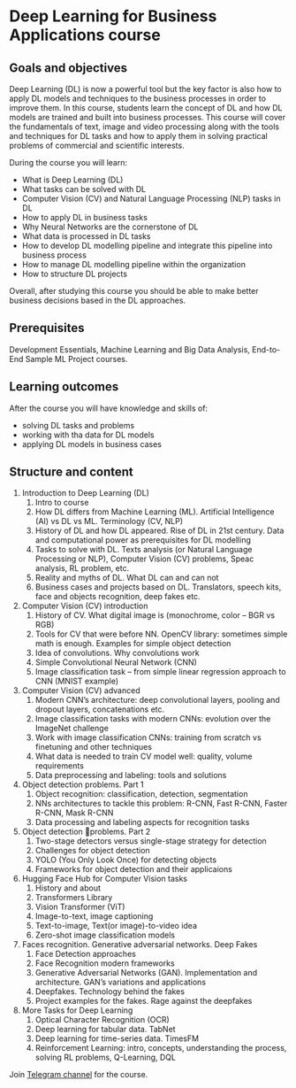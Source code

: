 # Deep Learning for Business Applications course
## Goals and objectives

Deep Learning (DL) is now a powerful tool but the key factor is also how to apply DL models and techniques to the business processes in order to improve them. In this course, students learn the concept of DL and how DL models are trained and built into business processes. This course will cover the fundamentals of text, image and video processing along with the tools and techniques for DL tasks and how to apply them in solving practical problems of commercial and scientific interests.

During the course you will learn:
-	What is Deep Learning (DL)
-	What tasks can be solved with DL
-	Computer Vision (CV) and Natural Language Processing (NLP) tasks in DL
-	How to apply DL in business tasks
-	Why Neural Networks are the cornerstone of DL
-	What data is processed in DL tasks
-	How to develop DL modelling pipeline and integrate this pipeline into business process
-	How to manage DL modelling pipeline within the organization
-	How to structure DL projects

Overall, after studying this course you should be able to make better business decisions based in the DL approaches.

## Prerequisites 

Development Essentials, Machine Learning and Big Data Analysis, End-to-End Sample ML Project courses.

## Learning outcomes

After the course you will have knowledge and skills of: 
-	solving DL tasks and problems
-	working with tha data for DL models
-	applying DL models in business cases

## Structure and content

1. Introduction to Deep Learning (DL)
    1. Intro to course
    2. How DL differs from Machine Learning (ML). Artificial Intelligence (AI) vs DL vs ML. Terminology (CV, NLP)
    3. History of DL and how DL appeared. Rise of DL in 21st century. Data and computational power as prerequisites for DL modelling
    4. Tasks to solve with DL. Texts analysis (or Natural Language Processing or NLP), Computer Vision (CV) problems, Speac analysis, RL problem, etc.
    5. Reality and myths of DL. What DL can and can not
    6. Business cases and projects based on DL. Translators, speech kits, face and objects recognition, deep fakes etc.
2. Computer Vision (CV) introduction
   1. History of CV. What digital image is (monochrome, color – BGR vs RGB)
   2. Tools for CV that were before NN. OpenCV library: sometimes simple math is enough. Examples for simple object detection
   3. Idea of convolutions. Why convolutions work
   4. Simple Convolutional Neural Network (CNN)
   5. Image classification task – from simple linear regression approach to CNN (MNIST example)
3. Computer Vision (CV) advanced
   1. Modern CNN’s architecture: deep convolutional layers, pooling and dropout layers, concatenations etc.
   2. Image classification tasks with modern CNNs: evolution over the ImageNet challenge
   3. Work with image classification CNNs: training from scratch vs finetuning and other techniques
   4. What data is needed to train CV model well: quality, volume requirements
   5. Data preprocessing and labeling: tools and solutions
4. Object detection problems. Part 1
   1. Object recognition: classification, detection, segmentation
   2. NNs architectures to tackle this problem: R-CNN, Fast R-CNN, Faster R-CNN, Mask R-CNN
   3. Data processing and labeling aspects for recognition tasks
5. Object detection problems. Part 2
   1. Two-stage detectors versus single-stage strategy for detection
   2. Challenges for object detection
   3. YOLO (You Only Look Once) for detecting objects
   4. Frameworks for object detection and their applicaions
6. Hugging Face Hub for Computer Vision tasks
   1. History and about
   2. Transformers Library
   3. Vision Transformer (ViT)
   4. Image-to-text, image captioning
   5. Text-to-image, Text(or image)-to-video idea
   6. Zero-shot image classification models
7. Faces recognition. Generative adversarial networks. Deep Fakes
   1. Face Detection approaches
   2. Face Recognition modern frameworks
   3. Generative Adversarial Networks (GAN). Implementation and architecture. GAN’s variations and applications
   4. Deepfakes. Technology behind the fakes
   5. Project examples for the fakes. Rage against the deepfakes
8. More Tasks for Deep Learning
   1. Optical Character Recognition (OCR)
   2. Deep learning for tabular data. TabNet
   3. Deep learning for time-series data. TimesFM
   4. Reinforcement Learning: intro, concepts, understanding the process, solving RL problems, Q-Learning, DQL


Join [Telegram channel](https://t.me/+9IWc1JocKT40MTJi) for the course.
